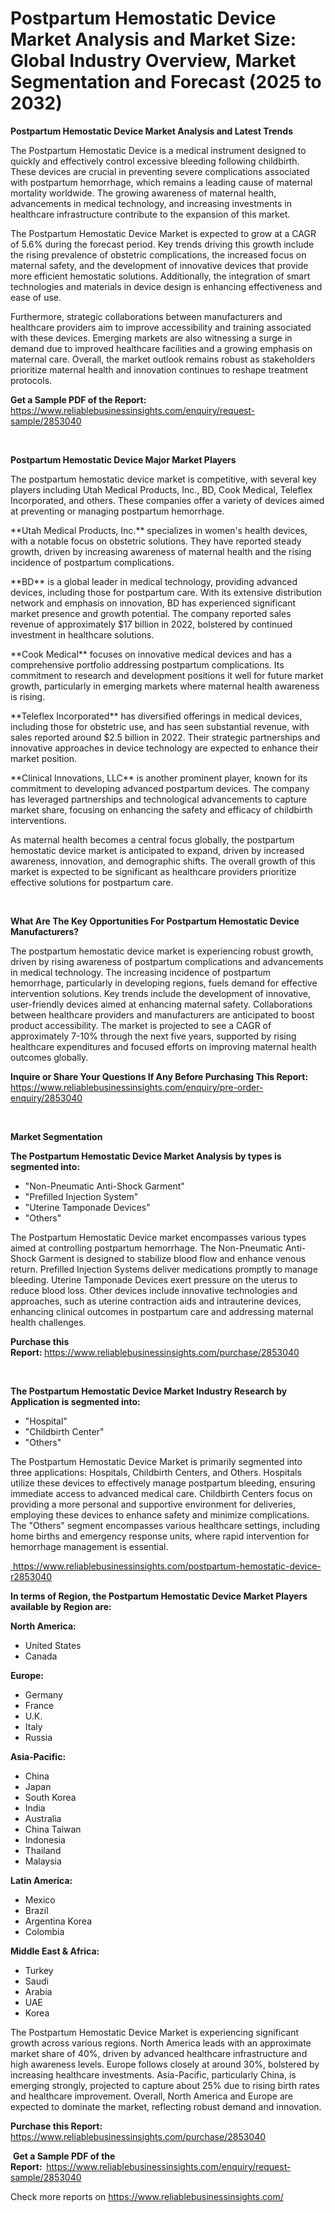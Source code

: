 <p><h1>Postpartum Hemostatic Device Market Analysis and Market Size: Global Industry Overview, Market Segmentation and Forecast (2025 to 2032)</h1></p><p><strong>Postpartum Hemostatic Device Market Analysis and Latest Trends</strong></p>
<p><p>The Postpartum Hemostatic Device is a medical instrument designed to quickly and effectively control excessive bleeding following childbirth. These devices are crucial in preventing severe complications associated with postpartum hemorrhage, which remains a leading cause of maternal mortality worldwide. The growing awareness of maternal health, advancements in medical technology, and increasing investments in healthcare infrastructure contribute to the expansion of this market.</p><p>The Postpartum Hemostatic Device Market is expected to grow at a CAGR of 5.6% during the forecast period. Key trends driving this growth include the rising prevalence of obstetric complications, the increased focus on maternal safety, and the development of innovative devices that provide more efficient hemostatic solutions. Additionally, the integration of smart technologies and materials in device design is enhancing effectiveness and ease of use. </p><p>Furthermore, strategic collaborations between manufacturers and healthcare providers aim to improve accessibility and training associated with these devices. Emerging markets are also witnessing a surge in demand due to improved healthcare facilities and a growing emphasis on maternal care. Overall, the market outlook remains robust as stakeholders prioritize maternal health and innovation continues to reshape treatment protocols.</p></p>
<p><strong>Get a Sample PDF of the Report:&nbsp;</strong> <a href="https://www.reliablebusinessinsights.com/enquiry/request-sample/2853040?utm_campaign=2524&utm_medium=2&utm_source=Github&utm_content=ia&utm_term=11032025&utm_id=postpartum-hemostatic-device">https://www.reliablebusinessinsights.com/enquiry/request-sample/2853040</a></p>
<p>&nbsp;</p>
<p><strong>Postpartum Hemostatic Device Major Market Players</strong></p>
<p><p>The postpartum hemostatic device market is competitive, with several key players including Utah Medical Products, Inc., BD, Cook Medical, Teleflex Incorporated, and others. These companies offer a variety of devices aimed at preventing or managing postpartum hemorrhage.</p><p>**Utah Medical Products, Inc.** specializes in women's health devices, with a notable focus on obstetric solutions. They have reported steady growth, driven by increasing awareness of maternal health and the rising incidence of postpartum complications.</p><p>**BD** is a global leader in medical technology, providing advanced devices, including those for postpartum care. With its extensive distribution network and emphasis on innovation, BD has experienced significant market presence and growth potential. The company reported sales revenue of approximately $17 billion in 2022, bolstered by continued investment in healthcare solutions.</p><p>**Cook Medical** focuses on innovative medical devices and has a comprehensive portfolio addressing postpartum complications. Its commitment to research and development positions it well for future market growth, particularly in emerging markets where maternal health awareness is rising.</p><p>**Teleflex Incorporated** has diversified offerings in medical devices, including those for obstetric use, and has seen substantial revenue, with sales reported around $2.5 billion in 2022. Their strategic partnerships and innovative approaches in device technology are expected to enhance their market position.</p><p>**Clinical Innovations, LLC** is another prominent player, known for its commitment to developing advanced postpartum devices. The company has leveraged partnerships and technological advancements to capture market share, focusing on enhancing the safety and efficacy of childbirth interventions.</p><p>As maternal health becomes a central focus globally, the postpartum hemostatic device market is anticipated to expand, driven by increased awareness, innovation, and demographic shifts. The overall growth of this market is expected to be significant as healthcare providers prioritize effective solutions for postpartum care.</p></p>
<p>&nbsp;</p>
<p><strong>What Are The Key Opportunities For Postpartum Hemostatic Device Manufacturers?</strong></p>
<p><p>The postpartum hemostatic device market is experiencing robust growth, driven by rising awareness of postpartum complications and advancements in medical technology. The increasing incidence of postpartum hemorrhage, particularly in developing regions, fuels demand for effective intervention solutions. Key trends include the development of innovative, user-friendly devices aimed at enhancing maternal safety. Collaborations between healthcare providers and manufacturers are anticipated to boost product accessibility. The market is projected to see a CAGR of approximately 7-10% through the next five years, supported by rising healthcare expenditures and focused efforts on improving maternal health outcomes globally.</p></p>
<p><strong>Inquire or Share Your Questions If Any Before Purchasing This Report:</strong> <a href="https://www.reliablebusinessinsights.com/enquiry/pre-order-enquiry/2853040?utm_campaign=2524&utm_medium=2&utm_source=Github&utm_content=ia&utm_term=11032025&utm_id=postpartum-hemostatic-device">https://www.reliablebusinessinsights.com/enquiry/pre-order-enquiry/2853040</a></p>
<p>&nbsp;</p>
<p><strong>Market Segmentation</strong></p>
<p><strong>The Postpartum Hemostatic Device Market Analysis by types is segmented into:</strong></p>
<p><ul><li>"Non-Pneumatic Anti-Shock Garment"</li><li>"Prefilled Injection System"</li><li>"Uterine Tamponade Devices"</li><li>"Others"</li></ul></p>
<p><p>The Postpartum Hemostatic Device market encompasses various types aimed at controlling postpartum hemorrhage. The Non-Pneumatic Anti-Shock Garment is designed to stabilize blood flow and enhance venous return. Prefilled Injection Systems deliver medications promptly to manage bleeding. Uterine Tamponade Devices exert pressure on the uterus to reduce blood loss. Other devices include innovative technologies and approaches, such as uterine contraction aids and intrauterine devices, enhancing clinical outcomes in postpartum care and addressing maternal health challenges.</p></p>
<p><strong>Purchase this Report:&nbsp;</strong><a href="https://www.reliablebusinessinsights.com/purchase/2853040?utm_campaign=2524&utm_medium=2&utm_source=Github&utm_content=ia&utm_term=11032025&utm_id=postpartum-hemostatic-device">https://www.reliablebusinessinsights.com/purchase/2853040</a></p>
<p>&nbsp;</p>
<p><strong>The Postpartum Hemostatic Device Market Industry Research by Application is segmented into:</strong></p>
<p><ul><li>"Hospital"</li><li>"Childbirth Center"</li><li>"Others"</li></ul></p>
<p><p>The Postpartum Hemostatic Device Market is primarily segmented into three applications: Hospitals, Childbirth Centers, and Others. Hospitals utilize these devices to effectively manage postpartum bleeding, ensuring immediate access to advanced medical care. Childbirth Centers focus on providing a more personal and supportive environment for deliveries, employing these devices to enhance safety and minimize complications. The "Others" segment encompasses various healthcare settings, including home births and emergency response units, where rapid intervention for hemorrhage management is essential.</p></p>
<p><a href="https://www.reliablebusinessinsights.com/postpartum-hemostatic-device-r2853040?utm_campaign=2524&utm_medium=2&utm_source=Github&utm_content=ia&utm_term=11032025&utm_id=postpartum-hemostatic-device">&nbsp;https://www.reliablebusinessinsights.com/postpartum-hemostatic-device-r2853040</a></p>
<p><strong>In terms of Region, the Postpartum Hemostatic Device Market Players available by Region are:</strong></p>
<p>
    <p> <strong> North America: </strong>
        <ul>
            <li>United States</li>
            <li>Canada</li>
        </ul>
        </p> 
    <p> <strong> Europe: </strong>
        <ul>
            <li>Germany</li>
            <li>France</li>
            <li>U.K.</li>
            <li>Italy</li>
            <li>Russia</li>
        </ul>
        </p> 
    <p> <strong> Asia-Pacific: </strong>
        <ul>
            <li>China</li>
            <li>Japan</li>
            <li>South Korea</li>
            <li>India</li>
            <li>Australia</li>
            <li>China Taiwan</li>
            <li>Indonesia</li>
            <li>Thailand</li>
            <li>Malaysia</li>
        </ul>
        </p> 
    <p> <strong> Latin America: </strong>
        <ul>
            <li>Mexico</li>
            <li>Brazil</li>
            <li>Argentina Korea</li>
            <li>Colombia</li>
        </ul>
        </p> 
    <p> <strong> Middle East & Africa: </strong>
        <ul>
            <li>Turkey</li>
            <li>Saudi</li>
            <li>Arabia</li>
            <li>UAE</li>
            <li>Korea</li>
        </ul>
    </p>
    </p>
<p><p>The Postpartum Hemostatic Device Market is experiencing significant growth across various regions. North America leads with an approximate market share of 40%, driven by advanced healthcare infrastructure and high awareness levels. Europe follows closely at around 30%, bolstered by increasing healthcare investments. Asia-Pacific, particularly China, is emerging strongly, projected to capture about 25% due to rising birth rates and healthcare improvement. Overall, North America and Europe are expected to dominate the market, reflecting robust demand and innovation.</p></p>
<p><strong>Purchase this Report: </strong><a href="https://www.reliablebusinessinsights.com/purchase/2853040?utm_campaign=2524&utm_medium=2&utm_source=Github&utm_content=ia&utm_term=11032025&utm_id=postpartum-hemostatic-device">https://www.reliablebusinessinsights.com/purchase/2853040</a></p>
<p>&nbsp;<strong>Get a Sample PDF of the Report:&nbsp;&nbsp;</strong><a href="https://www.reliablebusinessinsights.com/enquiry/request-sample/2853040?utm_campaign=2524&utm_medium=2&utm_source=Github&utm_content=ia&utm_term=11032025&utm_id=postpartum-hemostatic-device">https://www.reliablebusinessinsights.com/enquiry/request-sample/2853040</a></p>
<p><strong></strong></p>
<p>Check more reports on <a href="https://www.reliablebusinessinsights.com/?utm_campaign=2524&utm_medium=2&utm_source=Github&utm_content=ia&utm_term=11032025&utm_id=postpartum-hemostatic-device">https://www.reliablebusinessinsights.com/</a></p>